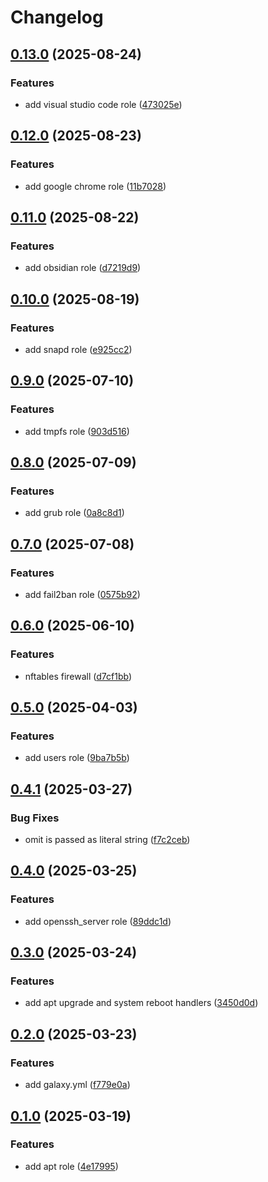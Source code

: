 # Changelog

## [0.13.0](https://github.com/xebis/ansible-collection/compare/v0.12.0...v0.13.0) (2025-08-24)

### Features

* add visual studio code role ([473025e](https://github.com/xebis/ansible-collection/commit/473025eea65f3d1012bac0dd88acf5ac4e8ff2dd))

## [0.12.0](https://github.com/xebis/ansible-collection/compare/v0.11.0...v0.12.0) (2025-08-23)

### Features

* add google chrome role ([11b7028](https://github.com/xebis/ansible-collection/commit/11b7028af3483e5caaa96a195a9dc063c565a091))

## [0.11.0](https://github.com/xebis/ansible-collection/compare/v0.10.0...v0.11.0) (2025-08-22)

### Features

* add obsidian role ([d7219d9](https://github.com/xebis/ansible-collection/commit/d7219d9272848c43aafa95cb5555c818aea74a62))

## [0.10.0](https://github.com/xebis/ansible-collection/compare/v0.9.0...v0.10.0) (2025-08-19)

### Features

* add snapd role ([e925cc2](https://github.com/xebis/ansible-collection/commit/e925cc2459fd259bb99f09a98b0d167a301b20d8))

## [0.9.0](https://github.com/xebis/ansible-collection/compare/v0.8.0...v0.9.0) (2025-07-10)

### Features

* add tmpfs role ([903d516](https://github.com/xebis/ansible-collection/commit/903d5166d336c49aa9f085737a764a19b3916c60))

## [0.8.0](https://github.com/xebis/ansible-collection/compare/v0.7.0...v0.8.0) (2025-07-09)

### Features

* add grub role ([0a8c8d1](https://github.com/xebis/ansible-collection/commit/0a8c8d1c905f2f0546f9f7127ef305dae66ba9da))

## [0.7.0](https://github.com/xebis/ansible-collection/compare/v0.6.0...v0.7.0) (2025-07-08)

### Features

* add fail2ban role ([0575b92](https://github.com/xebis/ansible-collection/commit/0575b928deb8e176bb1293c3853e3ad70a1779d0))

## [0.6.0](https://github.com/xebis/ansible-collection/compare/v0.5.0...v0.6.0) (2025-06-10)

### Features

* nftables firewall ([d7cf1bb](https://github.com/xebis/ansible-collection/commit/d7cf1bbee542b03a9c23d1f3ee4f4df0120f097e))

## [0.5.0](https://github.com/xebis/ansible-collection/compare/v0.4.1...v0.5.0) (2025-04-03)

### Features

* add users role ([9ba7b5b](https://github.com/xebis/ansible-collection/commit/9ba7b5b46f9116b6b21007b8f08e94e02cbe23d7))

## [0.4.1](https://github.com/xebis/ansible-collection/compare/v0.4.0...v0.4.1) (2025-03-27)

### Bug Fixes

* omit is passed as literal string ([f7c2ceb](https://github.com/xebis/ansible-collection/commit/f7c2ceb700f075708240094079338bbd3547f734))

## [0.4.0](https://github.com/xebis/ansible-collection/compare/v0.3.0...v0.4.0) (2025-03-25)

### Features

* add openssh_server role ([89ddc1d](https://github.com/xebis/ansible-collection/commit/89ddc1d52ad000b74ce85060d9c08356136b4377))

## [0.3.0](https://github.com/xebis/ansible-collection/compare/v0.2.0...v0.3.0) (2025-03-24)

### Features

* add apt upgrade and system reboot handlers ([3450d0d](https://github.com/xebis/ansible-collection/commit/3450d0dfa733724d9448ee056b2d94f599d446b1))

## [0.2.0](https://github.com/xebis/ansible-collection/compare/v0.1.0...v0.2.0) (2025-03-23)

### Features

* add galaxy.yml ([f779e0a](https://github.com/xebis/ansible-collection/commit/f779e0ab61b1251169e76d7783a6698ce30ab282))

## [0.1.0](https://github.com/xebis/ansible-collection/compare/v0.0.0...v0.1.0) (2025-03-19)

### Features

* add apt role ([4e17995](https://github.com/xebis/ansible-collection/commit/4e1799539f214522e8c0320705aaddc1ac2b0280))
